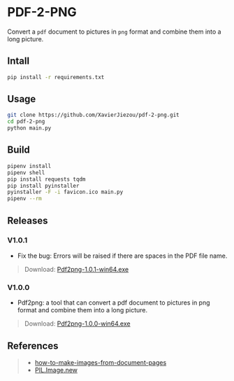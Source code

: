 # PDF-2-PNG

Convert a `pdf` document to pictures in `png` format and combine them into a long picture.

## Intall

```bash
pip install -r requirements.txt
```

## Usage

```bash
git clone https://github.com/XavierJiezou/pdf-2-png.git
cd pdf-2-png
python main.py
```

## Build

```bash
pipenv install
pipenv shell
pip install requests tqdm
pip install pyinstaller
pyinstaller -F -i favicon.ico main.py
pipenv --rm
```

## Releases

### V1.0.1

- Fix the bug: Errors will be raised if there are spaces in the PDF file name.

> Download: [Pdf2png-1.0.1-win64.exe](https://github.com/XavierJiezou/pdf-2-png/releases/download/v1.0.1/Pdf2png-1.0.1-win64.exe)

### V1.0.0

- Pdf2png: a tool that can convert a pdf document to pictures in png format and combine them into a long picture.

> Download: [Pdf2png-1.0.0-win64.exe](https://github.com/XavierJiezou/pdf-2-png/releases/download/v1.0.0/Pdf2png-1.0.0-win64.exe)

## References

> - [how-to-make-images-from-document-pages](https://pymupdf.readthedocs.io/en/latest/faq.html#how-to-make-images-from-document-pages)
> - [PIL.Image.new](https://pillow.readthedocs.io/en/stable/reference/Image.html#PIL.Image.new)
